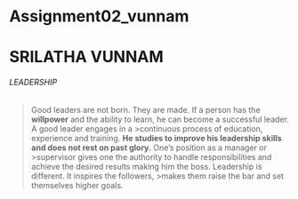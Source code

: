# Assignment02_vunnam
# SRILATHA VUNNAM
###### LEADERSHIP


>Good leaders are not born. They are made. If a person has the **willpower** and the ability to learn, he can become a successful leader. A good leader engages in a >continuous process of education, experience and training. **He studies to improve his leadership skills and does not rest on past glory.** One’s position as a manager or >supervisor gives one the authority to handle responsibilities and achieve the desired results making him the boss. Leadership is different. It inspires the followers, >makes them raise the bar and set themselves higher goals.




